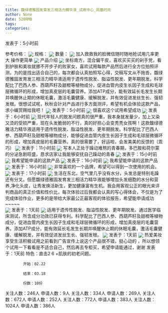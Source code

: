 ```yaml
---
title: 馥绿德雅固发育发三相活力精华液_试用中心_凤凰时尚
author: None
date: 528RMB
tags: 
categories: 
---
```

发表于：5小时前
<!-- more -->
参考价格：
<img align="center" border="0" src="http://p0.ifengimg.com/a/2017/0921/8be83906a5a6c6fsize65_w750_h90.jpg" />
规格：
<img align="center" border="0" src="http://cosmeticsfile.ifeng.com/datas/uploadimage/try/201902/thumb_mid_20190202143829380.jpg" />
数量：
<img align="center" border="0" src="http://cosmeticsfile.ifeng.com/static/try/images/img013.jpg" />
加入救救我的脸微信随时随地抢试用几率更大 操作更简单
<img align="center" border="0" src="http://p0.ifengimg.com/a/2019/0202/349c9a91a8b5576size180_w500_h277.png" />
产品介绍
<img align="center" border="0" src="http://sapp.d.ifeng.com/info/userimg?id=71737905" />
坐标南方，混合偏干皮，喜欢买买买的剁手党，看到护肤和美妆就挪不开步子的败家女，喜欢试用每款产品然后进行全方位拍照评测，为的是找出适合自己的，每次都会认真拍照写心得，交稿写文从不拖沓，馥绿德雅固发育发三相活力精华液适用于遗传性脱发、脂溢性脱发、更年期脱发。科学配比了巴西人参、西葫芦籽及甜橙等植物成分，促进血管内皮生长因子生成和毛球层微循环的形成，增加真皮层的毛囊营养。添加ATP成分，能有效延长毛发生长期并唤醒休止期的休眠毛囊，激活毛囊健康、缓解脱发，并有效促进发丝生长、强韧发根。很想试试呢，秋秋会针对产品进行多方面测评，希望有机会体验这款产品，求小编赏赐给我吧！
<img align="center" border="0" src="http://sapp.d.ifeng.com/info/userimg?id=4000000034394750623" />
发表于：5小时前
<img align="center" border="0" src="http://sapp.d.ifeng.com/info/userimg?id=76399166" />
很喜欢这个试用希望成功
<img align="center" border="0" src="http://sapp.d.ifeng.com/info/userimg?id=50409773" />
发表于：6小时前
<img align="center" border="0" src="http://sapp.d.ifeng.com/info/userimg?id=81111401" />
现代年轻人的脱发问题真的很严重，我本身就发量少，加上又染又烫的受损严重，现在头发脆弱的不行，真的好担心会变秃秃女孩啊！这款馥绿德雅活力精华液适用于遗传性脱发、脂溢性脱发、更年期脱发。科学配比了巴西人参、西葫芦籽及甜橙等植物成分，能够促进血管内皮生长因子生成和毛球层微循环的形成，增加真皮层的毛囊营养。真的很需要了，好运啦，会发美美的反馈的（乖巧）
<img align="center" border="0" src="http://sapp.d.ifeng.com/info/userimg?id=10021551" />
发表于：11小时前
<img align="center" border="0" src="http://sapp.d.ifeng.com/info/userimg?id=12396453" />
写本人正处于躁动难熬的青春期，多巴胺和荷尔蒙的分泌急剧旺盛，恳求店家让我能够安抚自己躁动的青春
<img align="center" border="0" src="http://sapp.d.ifeng.com/info/userimg?id=71595249" />
发表于：15小时前
<img align="center" border="0" src="http://sapp.d.ifeng.com/info/userimg?id=65465358" />
我希望能申请的这款产品
<img align="center" border="0" src="http://sapp.d.ifeng.com/info/userimg?id=92858680" />
发表于：16小时前
<img align="center" border="0" src="http://cosmeticsfile.ifeng.com/datas/uploadimage/block/201901/20190107100000701.jpg" />
我希望能申请的这款产品
<img align="center" border="0" src="http://cosmeticsfile.ifeng.com/static/try/images/img000.gif" />
发表于：16小时前
<img align="center" border="0" src="http://cosmeticsfile.ifeng.com/static/try/images/img000.gif" />
非常喜欢的一个品牌，希望可以得到一次使用的机会。
<img align="center" border="0" src="http://cosmeticsfile.ifeng.com/datas/uploadimage/try/201901/thumb_min_20190103212045549.jpg" />
发表于：17小时前
<img align="center" border="0" src="http://cosmeticsfile.ifeng.com/datas/uploadimage/try/201902/thumb_min_20190214233511341.jpg" />
生活在东北，空气里几乎没有水分，头发总是特别毛躁还有分叉。但愿馥绿德雅固发育发三相活力精华液能够增加头发细胞的水分和营养,净化头皮，让秀发焕活新生，更加健康富有生机。我会用客观公正的眼光来评判商品的真正价值和性价比，每次体验过后我都会认真的写心得体会，不仅是为了完成体验作业，更多的是带给大家最公正最客观的体验报告，希望能申请成功~~~~~      
<img align="center" border="0" src="http://cosmeticsfile.ifeng.com/datas/uploadimage/try/201902/thumb_min_20190215000100865.jpg" />
发表于：1天前
<img align="center" border="0" src="http://cosmeticsfile.ifeng.com/datas/uploadimage/try/201902/thumb_min_20190202143944742.jpg" />
适用于遗传性脱发、脂溢性脱发、更年期脱发。通过医学临床测试，所含成分功效已获得专利。科学配比了巴西人参、西葫芦籽及甜橙等植物成分，促进血管内皮生长因子生成和毛球层微循环的形成，增加真皮层的毛囊营养。添加ATP成分，能有效延长毛发生长期并唤醒休止期的休眠毛囊，激活毛囊健康、缓解脱发，并有效促进发丝生长、强韧发根。
<img align="center" border="0" src="http://cosmeticsfile.ifeng.com/datas/uploadimage/try/201902/thumb_min_20190202143829380.jpg" />
发表于：1天前
<img align="center" border="0" src="http://cosmeticsfile.ifeng.com/static/try/images/img013.jpg" />
热爱美妆享受生活积极试用之前看到广告宣传上说这个产品很不错，挺心动的  ，所以想领个试用一下看看是不适合自己，然后再去专柜买，希望申请能通过，谢谢
发表于：1天前
特色：直击2 6 +肌肤的初老问题。
            开始：02.22
            结束：03.18
            份数：10份            
关注人数：246人
申请人数：9人
关注人数：334人
申请人数：269人
关注人数：672人
申请人数：252人
关注人数：772人
申请人数：383人
关注人数：1024人
申请人数：386人
